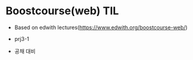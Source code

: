 # Boostcourse(web) TIL

- Based on edwith lectures(https://www.edwith.org/boostcourse-web/)
- prj3-1

- 공채 대비